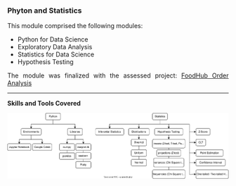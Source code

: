 ### Phyton and Statistics

<p align='justify'>
  This module comprised the following modules:
</p>

- Python for Data Science
- Exploratory Data Analysis
- Statistics for Data Science
- Hypothesis Testing

<p align='justify'>
The module was finalized with the assessed project: 
<a href='https://github.com/Gr3Fin/DA_projects/tree/main/FoodHub_Order_Analysis'>FoodHub Order Analysis</a>
</p>

---
**Skills and Tools Covered**

<img src='https://github.com/Gr3Fin/Courses_and_Certificates/blob/main/Data_Science_Program%3ALeveraging_AI_for_Effective_Decision-Making/Python_and_Statistics/images/Skills%20and%20Tools_Python%20and%20Statistics.svg'>
